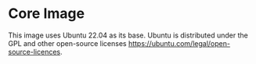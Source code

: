 # Core Image

This image uses Ubuntu 22.04 as its base. Ubuntu is distributed under the GPL and other open-source licenses https://ubuntu.com/legal/open-source-licences.
